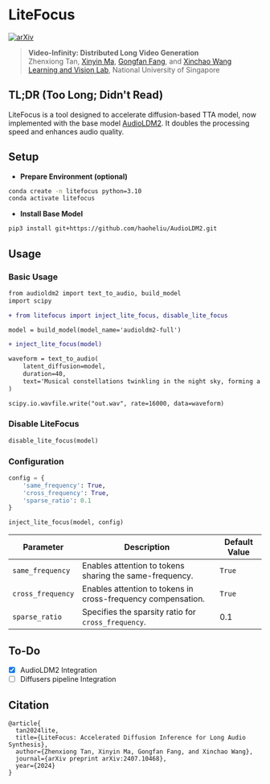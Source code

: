 
<!-- <div align="center"> -->

# LiteFocus

<a href="https://arxiv.org/abs/2407.10468"><img src="https://img.shields.io/badge/ariXv-2407.10468-A42C25.svg" alt="arXiv"></a>
<br>

<!-- </div> -->

> **Video-Infinity: Distributed Long Video Generation**
> <br>
> Zhenxiong Tan, 
> [Xinyin Ma](https://horseee.github.io), 
> [Gongfan Fang](https://fangggf.github.io), 
> and 
> [Xinchao Wang](https://sites.google.com/site/sitexinchaowang/)
> <br>
> [Learning and Vision Lab](http://lv-nus.org/), National University of Singapore
> <br>


## TL;DR (Too Long; Didn't Read)
LiteFocus is a tool designed to accelerate diffusion-based TTA model, now implemented with the base model [AudioLDM2](https://audioldm.github.io/audioldm2). It doubles the processing speed and enhances audio quality.


## Setup
* **Prepare Environment (optional)**
```bash
conda create -n litefocus python=3.10
conda activate litefocus
```
* **Install Base Model**
```bash
pip3 install git+https://github.com/haoheliu/AudioLDM2.git
```


## Usage
### Basic Usage
```diff
from audioldm2 import text_to_audio, build_model
import scipy

+ from litefocus import inject_lite_focus, disable_lite_focus

model = build_model(model_name='audioldm2-full')

+ inject_lite_focus(model)

waveform = text_to_audio(
    latent_diffusion=model,
    duration=40,
    text='Musical constellations twinkling in the night sky, forming a cosmic melody.',
)

scipy.io.wavfile.write("out.wav", rate=16000, data=waveform)
```

### Disable LiteFocus
```python
disable_lite_focus(model)
```


### Configuration
```python
config = {
    'same_frequency': True,
    'cross_frequency': True,
    'sparse_ratio': 0.1
}

inject_lite_focus(model, config)
```


| Parameter         | Description                                                            | Default Value |
| ----------------- | ---------------------------------------------------------------------- | ------------- |
| `same_frequency`  | Enables attention to tokens sharing the same-frequency.                | `True`        |
| `cross_frequency` | Enables attention to tokens in cross-frequency           compensation. | `True`        |
| `sparse_ratio`    | Specifies the sparsity ratio for `cross_frequency`.                    | 0.1           |


## To-Do
- [x] AudioLDM2 Integration
- [ ] Diffusers pipeline Integration

## Citation
```
@article{
  tan2024lite,
  title={LiteFocus: Accelerated Diffusion Inference for Long Audio Synthesis},
  author={Zhenxiong Tan, Xinyin Ma, Gongfan Fang, and Xinchao Wang},
  journal={arXiv preprint arXiv:2407.10468},
  year={2024}
}
```
